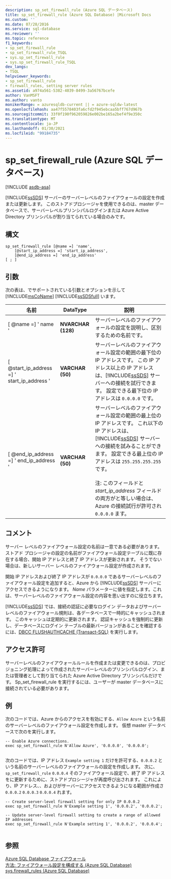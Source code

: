 ```yaml
---
description: sp_set_firewall_rule (Azure SQL データベース)
title: sp_set_firewall_rule (Azure SQL Database) |Microsoft Docs
ms.custom: ''
ms.date: 07/28/2016
ms.service: sql-database
ms.reviewer: ''
ms.topic: reference
f1_keywords:
- sp_set_firewall_rule
- sp_set_firewall_rule_TSQL
- sys.sp_set_firewall_rule
- sys.sp_set_firewall_rule_TSQL
dev_langs:
- TSQL
helpviewer_keywords:
- sp_set_firewall_rule
- firewall_rules, setting server rules
ms.assetid: a974a561-5382-4039-8499-3a56767bcefe
author: VanMSFT
ms.author: vanto
monikerRange: = azuresqldb-current || = azure-sqldw-latest
ms.openlocfilehash: aa47f5578403fa6cfd2f945ebcaa5bff767d967b
ms.sourcegitcommit: 33f0f190f962059826e002be165a2bef4f9e350c
ms.translationtype: MT
ms.contentlocale: ja-JP
ms.lasthandoff: 01/30/2021
ms.locfileid: "99184735"
---
```

# <a name="sp_set_firewall_rule-azure-sql-database"></a>sp_set_firewall_rule (Azure SQL データベース)
[!INCLUDE [asdb-asa](../../includes/applies-to-version/asdb-asa.md)]

  [!INCLUDE[ssSDS](../../includes/sssds-md.md)] サーバーのサーバーレベルのファイアウォールの設定を作成または更新します。 このストアドプロシージャを使用できるのは、master データベースで、サーバーレベルプリンシパルログインまたは Azure Active Directory プリンシパルが割り当てられている場合のみです。  
  
  
## <a name="syntax"></a>構文  
  
```
sp_set_firewall_rule [@name =] 'name', 
    [@start_ip_address =] 'start_ip_address', 
    [@end_ip_address =] 'end_ip_address'
[ ; ]  
```  
  
## <a name="arguments"></a>引数  
 次の表は、でサポートされている引数とオプションを示して [!INCLUDE[msCoName](../../includes/msconame-md.md)] [!INCLUDE[ssSDSfull](../../includes/sssdsfull-md.md)] います。  
  
|名前|DataType|説明|  
|----------|--------------|-----------------|  
|[ @name =] ' name '|**NVARCHAR (128)**|サーバーレベルのファイアウォールの設定を説明し、区別するための名前です。|  
|[ @start_ip_address =] ' start_ip_address '|**VARCHAR (50)**|サーバーレベルのファイアウォール設定の範囲の最下位の IP アドレスです。 この IP アドレス以上の IP アドレスは、[!INCLUDE[ssSDS](../../includes/sssds-md.md)] サーバーへの接続を試行できます。 設定できる最下位の IP アドレスは `0.0.0.0` です。|  
|[ @end_ip_address =] ' end_ip_address '|**VARCHAR (50)**|サーバーレベルのファイアウォール設定の範囲の最上位の IP アドレスです。 これ以下の IP アドレスは、[!INCLUDE[ssSDS](../../includes/sssds-md.md)] サーバーへの接続を試みることができます。 設定できる最上位の IP アドレスは `255.255.255.255` です。<br /><br /> 注: このフィールドと *start_ip_address* フィールドの両方がと等しい場合は、Azure の接続試行が許可され `0.0.0.0` ます。|  
  
## <a name="remarks"></a>コメント  
 サーバー レベルのファイアウォール設定の名前は一意である必要があります。 ストアド プロシージャの設定の名前がファイアウォール設定テーブルに既に存在する場合、開始 IP アドレスと終了 IP アドレスが更新されます。 そうでない場合は、新しいサーバー レベルのファイアウォール設定が作成されます。  
  
 開始 IP アドレスおよび終了 IP アドレスが `0.0.0.0` であるサーバーレベルのファイアウォール設定を追加すると、Azure から [!INCLUDE[ssSDS](../../includes/sssds-md.md)] サーバーにアクセスできるようになります。 *Name* パラメーターに値を指定します。これは、サーバーレベルのファイアウォール設定の内容を思い出すのに役立ちます。  
  
 [!INCLUDE[ssSDS](../../includes/sssds-md.md)] では、接続の認証に必要なログイン データおよびサーバー レベルのファイアウォール規則は、各データベースで一時的にキャッシュされます。 このキャッシュは定期的に更新されます。 認証キャッシュを強制的に更新し、データベースにログイン テーブルの最新バージョンがあることを確認するには、[DBCC FLUSHAUTHCACHE &#40;Transact-SQL&#41;](../../t-sql/database-console-commands/dbcc-flushauthcache-transact-sql.md) を実行します。  
  
## <a name="permissions"></a>アクセス許可  
 サーバーレベルのファイアウォールルールを作成または変更できるのは、プロビジョニング処理によって作成されたサーバーレベルのプリンシパルログイン、または管理者として割り当てられた Azure Active Directory プリンシパルだけです。 Sp_set_firewall_rule を実行するには、ユーザーが master データベースに接続されている必要があります。  
  
## <a name="examples"></a>例  
 次のコードでは、Azure からのアクセスを有効にする、`Allow Azure` という名前のサーバーレベルのファイアウォール設定を作成します。 仮想 master データベースで次のを実行します。  
  
```  
-- Enable Azure connections.  
exec sp_set_firewall_rule N'Allow Azure', '0.0.0.0', '0.0.0.0';  
  
```  
  
 次のコードでは、IP アドレス `Example setting 1` だけを許可する、`0.0.0.2` という名前のサーバーレベルのファイアウォールの設定を作成します。 次に、 `sp_set_firewall_rule` `0.0.0.4` そのファイアウォール設定で、終了 IP アドレスをに更新するために、ストアドプロシージャが再度呼び出されます。 これにより、IP アドレス、、およびがサーバーにアクセスできるようになる範囲が作成さ `0.0.0.2` `0.0.0.3` `0.0.0.4` れます。  
  
```  
-- Create server-level firewall setting for only IP 0.0.0.2  
exec sp_set_firewall_rule N'Example setting 1', '0.0.0.2', '0.0.0.2';  
  
-- Update server-level firewall setting to create a range of allowed IP addresses
exec sp_set_firewall_rule N'Example setting 1', '0.0.0.2', '0.0.0.4';  
  
```  
  
## <a name="see-also"></a>参照  
 [Azure SQL Database ファイアウォール](/azure/azure-sql/database/firewall-configure)   
 [方法: ファイアウォール設定を構成する (Azure SQL Database)](/azure/azure-sql/database/firewall-configure)   
 [sys.firewall_rules &#40;Azure SQL Database&#41;](../../relational-databases/system-catalog-views/sys-firewall-rules-azure-sql-database.md)